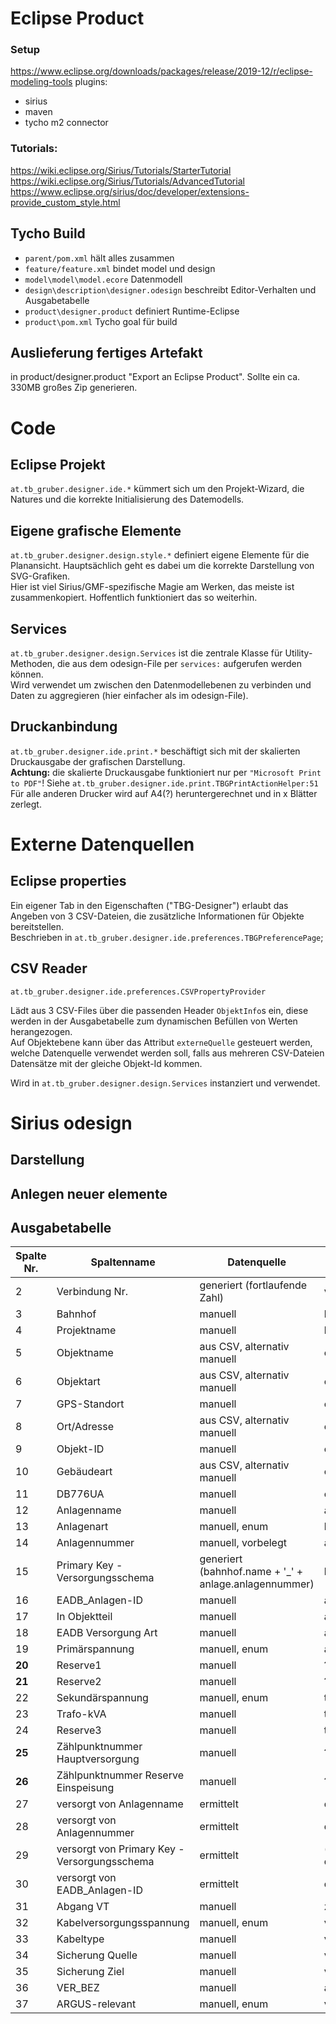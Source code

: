 # Eclipse Product
### Setup
https://www.eclipse.org/downloads/packages/release/2019-12/r/eclipse-modeling-tools
plugins:
 - sirius
 - maven
 - tycho m2 connector

### Tutorials:
https://wiki.eclipse.org/Sirius/Tutorials/StarterTutorial
https://wiki.eclipse.org/Sirius/Tutorials/AdvancedTutorial
https://www.eclipse.org/sirius/doc/developer/extensions-provide_custom_style.html


## Tycho Build
- `parent/pom.xml` hält alles zusammen
- `feature/feature.xml` bindet model und design
- `model\model\model.ecore` Datenmodell
- `design\description\designer.odesign` beschreibt Editor-Verhalten und Ausgabetabelle
- `product\designer.product` definiert Runtime-Eclipse
- `product\pom.xml` Tycho goal für build

## Auslieferung fertiges Artefakt
in product/designer.product "Export an Eclipse Product". Sollte ein ca. 330MB großes Zip generieren.

# Code
## Eclipse Projekt
`at.tb_gruber.designer.ide.*` kümmert sich um den Projekt-Wizard, die Natures und die korrekte Initialisierung des Datemodells.

## Eigene grafische Elemente
`at.tb_gruber.designer.design.style.*` definiert eigene Elemente für die Planansicht. Hauptsächlich geht es dabei um die korrekte Darstellung von SVG-Grafiken.  
Hier ist viel Sirius/GMF-spezifische Magie am Werken, das meiste ist zusammenkopiert. Hoffentlich funktioniert das so weiterhin.


## Services
`at.tb_gruber.designer.design.Services` ist die zentrale Klasse für Utility-Methoden, die aus dem odesign-File per `services:` aufgerufen werden können.  
Wird verwendet um zwischen den Datenmodellebenen zu verbinden und Daten zu aggregieren (hier einfacher als im odesign-File).

## Druckanbindung
`at.tb_gruber.designer.ide.print.*` beschäftigt sich mit der skalierten Druckausgabe der grafischen Darstellung.  
**Achtung:** die skalierte Druckausgabe funktioniert nur per `"Microsoft Print to PDF"`! Siehe `at.tb_gruber.designer.ide.print.TBGPrintActionHelper:51`  
Für alle anderen Drucker wird auf A4(?) heruntergerechnet und in x Blätter zerlegt.

# Externe Datenquellen
## Eclipse properties
Ein eigener Tab in den Eigenschaften ("TBG-Designer") erlaubt das Angeben von 3 CSV-Dateien, die zusätzliche Informationen für Objekte bereitstellen.  
Beschrieben in `at.tb_gruber.designer.ide.preferences.TBGPreferencePage`;

## CSV Reader
`at.tb_gruber.designer.ide.preferences.CSVPropertyProvider`

Lädt aus 3 CSV-Files über die passenden Header `ObjektInfo`s ein, diese werden in der Ausgabetabelle zum dynamischen Befüllen von Werten herangezogen.  
Auf Objektebene kann über das Attribut `externeQuelle` gesteuert werden, welche Datenquelle verwendet werden soll, falls aus mehreren CSV-Dateien Datensätze mit der gleiche Objekt-Id kommen.

Wird in `at.tb_gruber.designer.design.Services` instanziert und verwendet.

# Sirius odesign
## Darstellung

## Anlegen neuer elemente

## Ausgabetabelle

| Spalte Nr. | Spaltenname | Datenquelle | Modellattribut |
|-|-|-|-|
|2|Verbindung Nr.|generiert (fortlaufende Zahl)|verbindung.nr|
|3|Bahnhof|manuell|bahnhof.name|
|4|Projektname|manuell|bahnhof.projektname|
|5|Objektname|aus CSV, alternativ manuell|objekt.name|
|6|Objektart|aus CSV, alternativ manuell|objekt.objektart|
|7|GPS-Standort|manuell|objekt.gpsstandort|
|8|Ort/Adresse|aus CSV, alternativ manuell|objekt.Ort_Adresse|
|9|Objekt-ID|manuell|objekt.objektId|
|10|Gebäudeart|aus CSV, alternativ manuell|objekt.reserve1|
|11|DB776UA|manuell|objekt.reserve2|
|12|Anlagenname|manuell|anlage.name|
|13|Anlagenart|manuell, enum|kein (Classname)|
|14|Anlagennummer|manuell, vorbelegt|anlage.anlagennummer|
|15|Primary Key - Versorgungsschema|generiert (bahnhof.name + '_' + anlage.anlagennummer)|kein (nur in Ausgabe)
|16|EADB_Anlagen-ID|manuell|anlage.eadbId|
|17|In Objektteil|manuell|anlage.reserve3|
|18|EADB Versorgung Art|manuell|anlage.eadbVersorgungArt|
|19|Primärspannung|manuell, enum|anlage.primaerspannung|
|**20**|Reserve1|manuell|???|
|**21**|Reserve2|manuell|???|
|22|Sekundärspannung|manuell, enum|trafo.sekundaerspannung|
|23|Trafo-kVA|manuell|trafo.trafoKva|
|24|Reserve3|manuell|trafo.reserve5|
|**25**|Zählpunktnummer Hauptversorgung|manuell|???|
|**26**|Zählpunktnummer Reserve Einspeisung|manuell|???|
|27|versorgt von Anlagenname|ermittelt|quelle.anlagenname|
|28|versorgt von Anlagennummer|ermittelt|quelle.anlagennummer|
|29|versorgt von Primary Key - Versorgungsschema|ermittelt|(bahnhof.name + '_' + quelle.anlagennummer)
|30|versorgt von EADB_Anlagen-ID|ermittelt|quelle.eadbId|
|31|Abgang VT|manuell|ziel.abgangVT|
|32|Kabelversorgungsspannung|manuell, enum|verbindung.primaerspannung|
|33|Kabeltype|manuell|verbindung.kabeltype|
|34|Sicherung Quelle|manuell|verbindung.quellSicherung|
|35|Sicherung Ziel|manuell|verbindung.zielSicherung|
|36|VER_BEZ|manuell|anlage.verteilerbezeichnung|
|37|ARGUS-relevant|manuell, enum|verbindung.argusrelevant|
